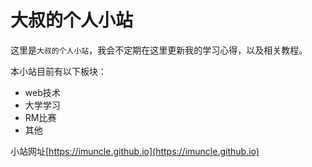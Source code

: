 # 大叔的个人小站
这里是`大叔的个人小站`，我会不定期在这里更新我的学习心得，以及相关教程。

本小站目前有以下板块：

- web技术
- 大学学习
- RM比赛
- 其他

小站网址[https://imuncle.github.io](https://imuncle.github.io)